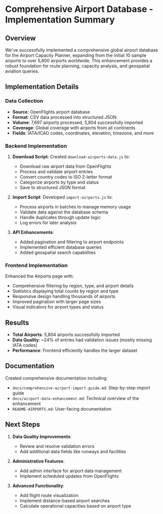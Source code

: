 # Comprehensive Airport Database - Implementation Summary

## Overview

We've successfully implemented a comprehensive global airport database for the Airport Capacity Planner, expanding from the initial 10 sample airports to over 5,800 airports worldwide. This enhancement provides a robust foundation for route planning, capacity analysis, and geospatial aviation queries.

## Implementation Details

### Data Collection

- **Source**: OpenFlights airport database
- **Format**: CSV data processed into structured JSON
- **Volume**: 7,697 airports processed, 5,804 successfully imported
- **Coverage**: Global coverage with airports from all continents
- **Fields**: IATA/ICAO codes, coordinates, elevation, timezone, and more

### Backend Implementation

1. **Download Script**: Created `download-airports-data.js` to:
   - Download raw airport data from OpenFlights
   - Process and validate airport entries
   - Convert country codes to ISO 2-letter format
   - Categorize airports by type and status
   - Save to structured JSON format

2. **Import Script**: Developed `import-airports.js` to:
   - Process airports in batches to manage memory usage
   - Validate data against the database schema
   - Handle duplicates through update logic
   - Log errors for later analysis

3. **API Enhancements**:
   - Added pagination and filtering to airport endpoints
   - Implemented efficient database queries
   - Added geospatial search capabilities

### Frontend Implementation

Enhanced the Airports page with:
- Comprehensive filtering by region, type, and airport details
- Statistics displaying total counts by region and type
- Responsive design handling thousands of airports
- Improved pagination with larger page sizes
- Visual indicators for airport types and status

## Results

- **Total Airports**: 5,804 airports successfully imported
- **Data Quality**: ~24% of entries had validation issues (mostly missing IATA codes)
- **Performance**: Frontend efficiently handles the larger dataset

## Documentation

Created comprehensive documentation including:
- `docs/comprehensive-airport-import-guide.md`: Step-by-step import guide
- `docs/airport-data-enhancement.md`: Technical overview of the enhancement
- `README-AIRPORTS.md`: User-facing documentation

## Next Steps

1. **Data Quality Improvements**:
   - Review and resolve validation errors
   - Add additional data fields like runways and facilities

2. **Administrative Features**:
   - Add admin interface for airport data management
   - Implement scheduled updates from OpenFlights

3. **Advanced Functionality**:
   - Add flight route visualization
   - Implement distance-based airport searches
   - Calculate operational capacities based on airport type 